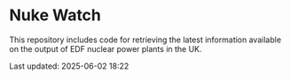 # Nuke Watch

This repository includes code for retrieving the latest information available on the output of EDF nuclear power plants in the UK.

Last updated: 2025-06-02 18:22